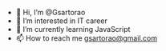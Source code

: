 - 👋 Hi, I’m @Gsartorao
- 👀 I’m interested in IT career
- 🌱 I’m currently learning JavaScript
- 📫 How to reach me gsartorao@gmail.com

<!---
Gsartorao/Gsartorao is a ✨ special ✨ repository because its `README.md` (this file) appears on your GitHub profile.
You can click the Preview link to take a look at your changes.
--->
